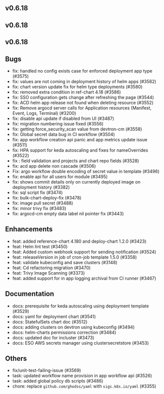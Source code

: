 ## v0.6.18



## v0.6.18



## v0.6.18



## Bugs
- fix: handled no config exists case for enforced deployment app type (#3575)
- fix: values are not coming in deployment history of helm apps (#3582)
- fix: chart version update fix for helm type deployments (#3580)
- fix: removed extra condition in ref-chart 4.18 (#3586)
- fix: SSO configuration gets change after refreshing the page (#3544)
- fix: ACD helm app release not found when deleting resource (#3552)
- fix: Remove argocd server calls for Application resources (Manifest, Event, Logs, Terminal) (#3200)
- fix: disable api update if disabled from UI (#3487)
- fix: migration numbering issue fixed (#3556)
- fix: getting force_security_scan value from devtron-cm (#3558)
- fix: Global secret data bug in CI workflow (#3504)
- fix: app workflow creation api panic and app metrics update issue (#3511)
- fix: HPA support for keda autoscaling and fixes for nameOverrides (#3522)
- fix : field validation and projects and chart repo fields (#3528)
- fix: acd app delete non cascade (#3506)
- Fix: argo workflow double encoding of secret value in template (#3496)
- fix: enable api for all users for module (#3495)
- fix: shows commit details only on currently deployed image on deployment history (#3382)
- fix: sql script fix (#3474)
- fix: bulk-chart-deploy-fix (#3478)
- fix: image pull secret (#3488)
- fix: minor trivy fix (#3483)
- fix: argocd-cm empty data label nil pointer fix (#3443)
## Enhancements
- feat: added reference-chart 4.180 and deploy-chart 1.2.0 (#3423)
- feat: Helm lint test (#3450)
- feat: Added custom webhook support for sending notification (#3524)
- feat: releaseVersion in job of cron-job template 1.5.0 (#3358)
- feat: validate kubeconfig and save clusters (#3148)
- feat: Cd refactoring migration (#3470)
- feat: Trivy Image Scanning (#3373)
- feat: added support for in app logging archival from CI runner (#3467)
## Documentation
- docs: prerequisite for keda autoscaling using deployment template (#3529)
- docs: yaml for deployment chart (#3541)
- docs: StatefulSets chart doc (#3512)
- docs: adding clusters on devtron using kubeconfig (#3494)
- docs: helm-charts permissions correction (#3484)
- docs: updated doc for incluster (#3473)
- docs: ESO AWS secrets manager using clustersecretstore (#3453)
## Others
- fix/unit-test-failing-issue (#3569)
- task: updated workflow name provision in app workflow api (#3526)
- task: added global policy db scripts (#3486)
- chore: replace `github.com/ghodss/yaml` with `sigs.k8s.io/yaml` (#3355)
